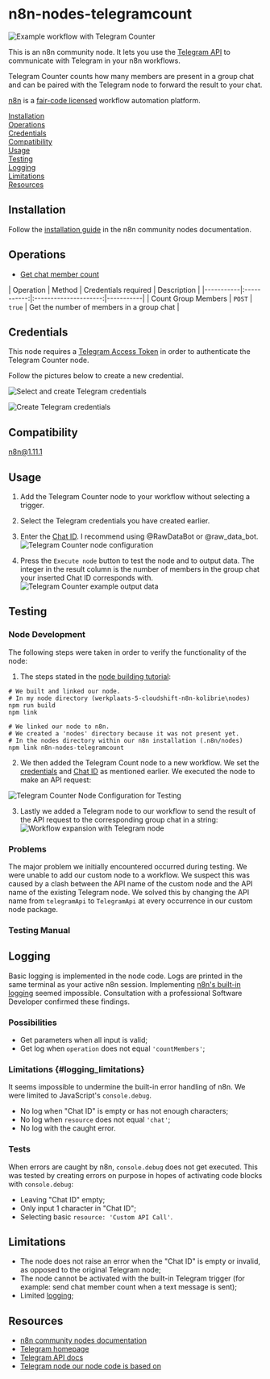 # n8n-nodes-telegramcount

![Example workflow with Telegram Counter](assets/exampleworkflow.png)

This is an n8n community node. It lets you use the [Telegram API](https://core.telegram.org/api) to communicate with Telegram in your n8n workflows.

Telegram Counter counts how many members are present in a group chat and can be paired with the Telegram node to forward the result to your chat.

[n8n](https://n8n.io/) is a [fair-code licensed](https://docs.n8n.io/reference/license/) workflow automation platform.

[Installation](#installation)  
[Operations](#operations)  
[Credentials](#credentials)  
[Compatibility](#compatibility)  
[Usage](#usage)  
[Testing](#testing)  
[Logging](#logging)  
[Limitations](#limitations)  
[Resources](#resources)

## Installation

Follow the [installation guide](https://docs.n8n.io/integrations/community-nodes/installation/) in the n8n community nodes documentation.

## Operations

*   [Get chat member count](https://core.telegram.org/bots/api#getchatmembercount/)

| Operation | Method | Credentials required | Description | |-----------|:-----------:|:---------------------:|-----------| | Count Group Members | `POST` | `true` | Get the number of members in a group chat |

## Credentials

This node requires a [Telegram Access Token](https://docs.n8n.io/integrations/builtin/credentials/telegram/) in order to authenticate the Telegram Counter node.

Follow the pictures below to create a new credential.

![Select and create Telegram credentials](assets/telegramcredentials0.png)

![Create Telegram credentials](assets/telegramcredentials.png)

## Compatibility

n8n@1.11.1

## Usage

1.  Add the Telegram Counter node to your workflow without selecting a trigger.
    
2.  Select the Telegram credentials you have created earlier.
    
3.  Enter the [Chat ID](https://docs.n8n.io/integrations/builtin/app-nodes/n8n-nodes-base.telegram/#get-the-chat-id). I recommend using @RawDataBot or @raw\_data\_bot.  
    ![Telegram Counter node configuration](assets/configuration.png)
    
4.  Press the `Execute node` button to test the node and to output data. The integer in the result column is the number of members in the group chat your inserted Chat ID corresponds with.  
    ![Telegram Counter example output data](assets/outputdemo.png)
    

## Testing

### Node Development

The following steps were taken in order to verify the functionality of the node:

1.  The steps stated in the [node building tutorial](https://docs.n8n.io/integrations/creating-nodes/build/programmatic-style-node/#step-7-update-the-npm-package-details):  

```
# We built and linked our node.
# In my node directory (werkplaats-5-cloudshift-n8n-kolibrie\nodes)
npm run build
npm link
```    

```
# We linked our node to n8n.
# We created a 'nodes' directory because it was not present yet.
# In the nodes directory within our n8n installation (.n8n/nodes)
npm link n8n-nodes-telegramcount

```

2. We then added the Telegram Count node to a new workflow. We set the [credentials](#credentials) and [Chat ID](#usage) as mentioned earlier. We executed the node to make an API request:

![Telegram Counter Node Configuration for Testing](assets/testing_node.png)

3. Lastly we added a Telegram node to our workflow to send the result of the API request to the corresponding group chat in a string:
![Workflow expansion with Telegram node](assets/testing_telegram_message.png)

### Problems

The major problem we initially encountered occurred during testing. We were unable to add our custom node to a workflow. We suspect this was caused by a clash between the API name of the custom node and the API name of the existing Telegram node. We solved this by changing the API name from `telegramApi` to `TelegramApi` at every occurrence in our custom node package.

### Testing Manual

## Logging

Basic logging is implemented in the node code. Logs are printed in the same terminal as your active n8n session. Implementing [n8n's built-in logging](https://docs.n8n.io/hosting/logging-monitoring/logging/#logging-in-n8n) seemed impossible. Consultation with a professional Software Developer confirmed these findings.

### Possibilities

*   Get parameters when all input is valid;
*   Get log when `operation` does not equal `'countMembers'`;

### Limitations {#logging_limitations}

It seems impossible to undermine the built-in error handling of n8n. We were limited to JavaScript's `console.debug`.

*   No log when "Chat ID" is empty or has not enough characters;
*   No log when `resource` does not equal `'chat'`;
*   No log with the caught error.

### Tests

When errors are caught by n8n, `console.debug` does not get executed. This was tested by creating errors on purpose in hopes of activating code blocks with `console.debug`:

*   Leaving "Chat ID" empty;
*   Only input 1 character in "Chat ID";
*   Selecting basic `resource: 'Custom API Call'`.

## Limitations

* The node does not raise an error when the "Chat ID" is empty or invalid, as opposed to the original Telegram node;
* The node cannot be activated with the built-in Telegram trigger (for example: send chat member count when a text message is sent);
* Limited [logging](#logging_limitations);

## Resources

*   [n8n community nodes documentation](https://docs.n8n.io/integrations/community-nodes/)
*   [Telegram homepage](https://telegram.org/)
*   [Telegram API docs](https://core.telegram.org/api/)
* [Telegram node our node code is based on](https://github.com/n8n-io/n8n/tree/master/packages/nodes-base/nodes/Telegram)